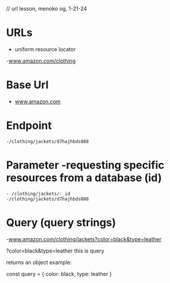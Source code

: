  // url lesson, menoko og, 1-21-24
 
 # URLs 
 - uniform resource locator

 -www.amazon.com/clothing

# Base Url
   - www.amazon.com
    
# Endpoint
    -/clothing/jackets/d7hajhbds888


# Parameter -requesting specific resources from a database (id)
    - /clothing/jackets/:_id
    -/clothing/jackets/d7hajhbds888
# Query (query strings)
-www.amazon.com/clothing/jackets?color=black&type=leather

?color=black&type=leather this is query

returns an object example:

const query = {
            color: black,
            type: leather
        }